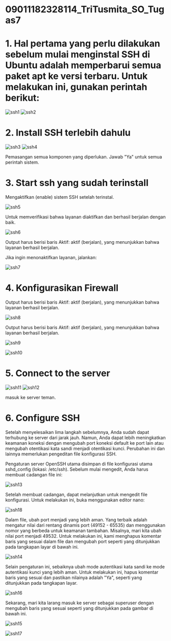 # 09011182328114_TriTusmita_SO_Tugas7

# 1. Hal pertama yang perlu dilakukan sebelum mulai menginstal SSH di Ubuntu adalah memperbarui semua paket apt ke versi terbaru. Untuk melakukan ini, gunakan perintah berikut:
![ssh1](https://github.com/user-attachments/assets/62d9e412-73c9-424a-9dbc-b10f6002f5ba)
![ssh2](https://github.com/user-attachments/assets/812080f8-7e78-472c-a748-b5bbdf9d6070)

# 2. Install SSH terlebih dahulu
![ssh3](https://github.com/user-attachments/assets/3d457e69-ea8a-4615-bb49-687e136e758c)
![ssh4](https://github.com/user-attachments/assets/e179a3b3-66f5-43c1-8a90-8a35a2dd810e)

Pemasangan semua komponen yang diperlukan. Jawab "Ya" untuk semua perintah sistem. 

# 3. Start ssh yang sudah terinstall

Mengaktifkan (enable) sistem SSH setelah terinstal.

![ssh5](https://github.com/user-attachments/assets/62affb86-4392-4ef3-97fa-050ce9ba7bb8)

Untuk memverifikasi bahwa layanan diaktifkan dan berhasil berjalan dengan baik.

![ssh6](https://github.com/user-attachments/assets/c2b048f3-4e28-4b16-a911-f89986c5d210)

Output harus berisi baris Aktif: aktif (berjalan), yang menunjukkan bahwa layanan berhasil berjalan.

Jika ingin menonaktifkan layanan, jalankan: 

![ssh7](https://github.com/user-attachments/assets/1ac64e72-62c8-4a2c-aaaf-740bd1747489)

# 4. Konfigurasikan Firewall

Output harus berisi baris Aktif: aktif (berjalan), yang menunjukkan bahwa layanan berhasil berjalan.

![ssh8](https://github.com/user-attachments/assets/0c6cf986-9dd9-4161-94fb-f9d787bae87d)

Output harus berisi baris Aktif: aktif (berjalan), yang menunjukkan bahwa layanan berhasil berjalan.

![ssh9](https://github.com/user-attachments/assets/16c37ba2-2f66-402f-9153-fcdee522cdb8)

![ssh10](https://github.com/user-attachments/assets/d6735022-b416-403a-94b0-df2e70037727)

# 5. Connect to the server 

![ssh11](https://github.com/user-attachments/assets/2f3a9f0c-6b76-4bf4-9267-7fa56a8168c8)
![ssh12](https://github.com/user-attachments/assets/ecae5bed-ab7a-4f02-82a7-8ac7820c50c4)

masuk ke server teman.

# 6. Configure SSH

Setelah menyelesaikan lima langkah sebelumnya, Anda sudah dapat terhubung ke server dari jarak jauh. Namun, Anda dapat lebih meningkatkan keamanan koneksi dengan mengubah port koneksi default ke port lain atau mengubah otentikasi kata sandi menjadi otentikasi kunci. Perubahan ini dan lainnya memerlukan pengeditan file konfigurasi SSH.

Pengaturan server OpenSSH utama disimpan di file konfigurasi utama sshd_config (lokasi: /etc/ssh). Sebelum mulai mengedit, Anda harus membuat cadangan file ini: 

![ssh13](https://github.com/user-attachments/assets/6fb562bd-52b5-4ac7-9fdc-f141df5a0751)

Setelah membuat cadangan, dapat melanjutkan untuk mengedit file konfigurasi. Untuk melakukan ini, buka menggunakan editor nano:

![ssh18](https://github.com/user-attachments/assets/466eb9af-fa43-48b9-bace-ac0c8d9f3236)

Dalam file, ubah port menjadi yang lebih aman. Yang terbaik adalah mengatur nilai dari rentang dinamis port (49152 - 65535) dan menggunakan nomor yang berbeda untuk keamanan tambahan. Misalnya, mari kita ubah nilai port menjadi 49532. Untuk melakukan ini, kami menghapus komentar baris yang sesuai dalam file dan mengubah port seperti yang ditunjukkan pada tangkapan layar di bawah ini.

![ssh14](https://github.com/user-attachments/assets/49eafa70-5f71-45a3-ba72-5b1122201d0b)

Selain pengaturan ini, sebaiknya ubah mode autentikasi kata sandi ke mode autentikasi kunci yang lebih aman. Untuk melakukan ini, hapus komentar baris yang sesuai dan pastikan nilainya adalah "Ya", seperti yang ditunjukkan pada tangkapan layar.

![ssh16](https://github.com/user-attachments/assets/bfa8fa78-006e-4a88-83ea-829c259733a7)

Sekarang, mari kita larang masuk ke server sebagai superuser dengan mengubah baris yang sesuai seperti yang ditunjukkan pada gambar di bawah ini.

![ssh15](https://github.com/user-attachments/assets/7e1e2b81-7405-4a40-ac78-eb78609e24e0)

![ssh17](https://github.com/user-attachments/assets/4c99e2c6-c822-451c-aa1b-582344d1eb66)

